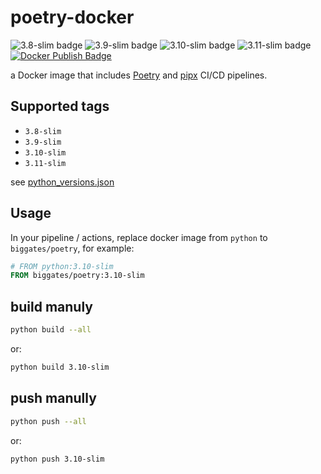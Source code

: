 # poetry-docker

![3.8-slim badge](https://img.shields.io/docker/v/biggates/poetry/3.8-slim?label=biggates%2Fpoetry&logo=docker) ![3.9-slim badge](https://img.shields.io/docker/v/biggates/poetry/3.9-slim?label=biggates%2Fpoetry&logo=docker) ![3.10-slim badge](https://img.shields.io/docker/v/biggates/poetry/3.10-slim?label=biggates%2Fpoetry&logo=docker) ![3.11-slim badge](https://img.shields.io/docker/v/biggates/poetry/3.11-slim?label=biggates%2Fpoetry&logo=docker) [![Docker Publish Badge](https://github.com/biggates/poetry-docker/actions/workflows/docker-publish.yml/badge.svg?branch=master)](https://github.com/biggates/poetry-docker/actions/workflows/docker-publish.yml)

a Docker image that includes [Poetry](https://python-poetry.org/) and [pipx](https://pypa.github.io/pipx/) CI/CD pipelines.

## Supported tags

- `3.8-slim`
- `3.9-slim`
- `3.10-slim`
- `3.11-slim`

see [python_versions.json](./python_versions.json)

## Usage

In your pipeline / actions, replace docker image from `python` to `biggates/poetry`, for example:

```dockerfile
# FROM python:3.10-slim
FROM biggates/poetry:3.10-slim
```

## build manuly

```bash
python build --all
```

or:

```bash
python build 3.10-slim
```

## push manully

```bash
python push --all
```

or:

```bash
python push 3.10-slim
```
